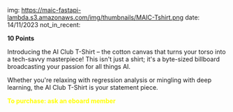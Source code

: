 img: https://maic-fastapi-lambda.s3.amazonaws.com/img/thumbnails/MAIC-Tshirt.png
date: 14/11/2023
not_in_recent:

**10 Points**

Introducing the AI Club T-Shirt – the cotton canvas that turns your torso into a tech-savvy masterpiece! This isn't just a shirt; it's a byte-sized billboard broadcasting your passion for all things AI.

Whether you're relaxing with regression analysis or mingling with deep learning, the AI Club T-Shirt is your statement piece.

<span style="color: yellow; font-weight: bold;">To purchase: ask an eboard member</span>
